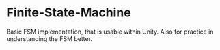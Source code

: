 # Finite-State-Machine
Basic FSM implementation, that is usable within Unity. Also for practice in understanding the FSM better.
